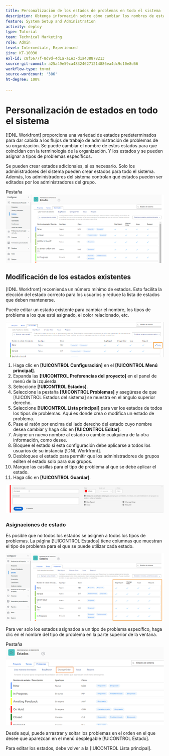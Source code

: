 ```yaml
---
title: Personalización de los estados de problemas en todo el sistema
description: Obtenga información sobre cómo cambiar los nombres de estado de los problemas, controlar los tipos de problemas para los que se utiliza un estado y bloquear/desbloquear estados para la personalización en el nivel de grupo.
feature: System Setup and Administration
activity: deploy
type: Tutorial
team: Technical Marketing
role: Admin
level: Intermediate, Experienced
jira: KT-10030
exl-id: c8f5677f-8d9d-4d1a-a1e3-d1a438878213
source-git-commit: a25a49e59ca483246271214886ea4dc9c10e8d66
workflow-type: tm+mt
source-wordcount: '386'
ht-degree: 100%

---
```


# Personalización de estados en todo el sistema

[!DNL Workfront] proporciona una variedad de estados predeterminados para dar cabida a los flujos de trabajo de administración de problemas de su organización. Se puede cambiar el nombre de estos estados para que coincidan con la terminología de la organización. Y los estados y se pueden asignar a tipos de problemas específicos.

Se pueden crear estados adicionales, si es necesario. Solo los administradores del sistema pueden crear estados para todo el sistema. Además, los administradores del sistema controlan qué estados pueden ser editados por los administradores del grupo.

Pestaña ![[!UICONTROL Problemas] en la página [!UICONTROL Estados] en [!UICONTROL Configuración]](assets/admin-fund-all-issue-statuses.png)

## Modificación de los estados existentes

[!DNL Workfront] recomienda un número mínimo de estados. Esto facilita la elección del estado correcto para los usuarios y reduce la lista de estados que deben mantenerse.

Puede editar un estado existente para cambiar el nombre, los tipos de problema a los que está asignado, el color relacionado, etc.

![Lista de estados de problemas con la opción [!UICONTROL Editar] resaltada](assets/admin-fund-edit-issue-status.png)

1. Haga clic en **[!UICONTROL Configuración]** en el **[!UICONTROL Menú principal]**.
1. Expanda las **[!UICONTROL Preferencias del proyecto]** en el panel de menú de la izquierda.
1. Seleccione **[!UICONTROL Estados]**.
1. Seleccione la pestaña **[!UICONTROL Problemas]** y asegúrese de que [!UICONTROL Estados del sistema] se muestra en el ángulo superior derecho.
1. Seleccione **[!UICONTROL Lista principal]** para ver los estados de todos los tipos de problemas. Aquí es donde crea o modifica un estado de problema.
1. Pase el ratón por encima del lado derecho del estado cuyo nombre desea cambiar y haga clic en **[!UICONTROL Editar]**.
1. Asigne un nuevo nombre al estado o cambie cualquiera de la otra información, como desee.
1. Bloquee el estado si esta configuración debe aplicarse a todos los usuarios de su instancia [!DNL Workfront].
1. Desbloquee el estado para permitir que los administradores de grupos editen el estado solo para sus grupos.
1. Marque las casillas para el tipo de problema al que se debe aplicar el estado.
1. Haga clic en **[!UICONTROL Guardar]**.

![Ventana para crear un nuevo estado](assets/admin-fund-edit-issue-status-2.png)

### Asignaciones de estado

Es posible que no todos los estados se asignen a todos los tipos de problemas. La página [!UICONTROL Estados] tiene columnas que muestran el tipo de problema para el que se puede utilizar cada estado.

![Solicitud de cambio resaltada en la pestaña Problemas de la página Estados](assets/admin-fund-issue-type-statuses.png)


Para ver solo los estados asignados a un tipo de problema específico, haga clic en el nombre del tipo de problema en la parte superior de la ventana.

Pestaña ![[!UICONTROL Problema] de la página [!UICONTROL Estado] con columnas resaltadas](assets/admin-fund-statuses-issue-type.png)

Desde aquí, puede arrastrar y soltar los problemas en el orden en el que desee que aparezcan en el menú desplegable [!UICONTROL Estado].

Para editar los estados, debe volver a la [!UICONTROL Lista principal].
